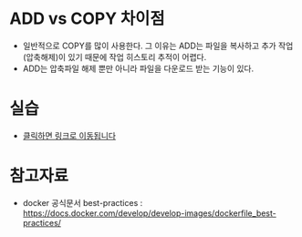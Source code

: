 # ADD vs COPY 차이점
* 일반적으로 COPY를 많이 사용한다. 그 이유는 ADD는 파일을 복사하고 추가 작업(압축해제)이 있기 때문에 작업 히스토리 추적이 어렵다.
* ADD는 압축파일 해제 뿐만 아니라 파일을 다운로드 받는 기능이 있다.

# 실습
* [클릭하면 링크로 이동됩니다](./addcopy/Readme.md)

# 참고자료
* docker 공식문서 best-practices : https://docs.docker.com/develop/develop-images/dockerfile_best-practices/
